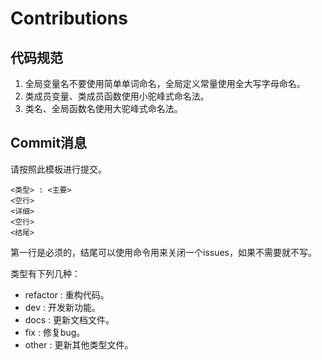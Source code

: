 # Contributions

## 代码规范

1. 全局变量名不要使用简单单词命名，全局定义常量使用全大写字母命名。
2. 类成员变量、类成员函数使用小驼峰式命名法。
3. 类名、全局函数名使用大驼峰式命名法。

## Commit消息

请按照此模板进行提交。

```
<类型> : <主要>
<空行>
<详细>
<空行>
<结尾>
```

第一行是必须的，结尾可以使用命令用来关闭一个issues，如果不需要就不写。

类型有下列几种：

- refactor : 重构代码。
- dev : 开发新功能。
- docs : 更新文档文件。
- fix : 修复bug。
- other : 更新其他类型文件。
